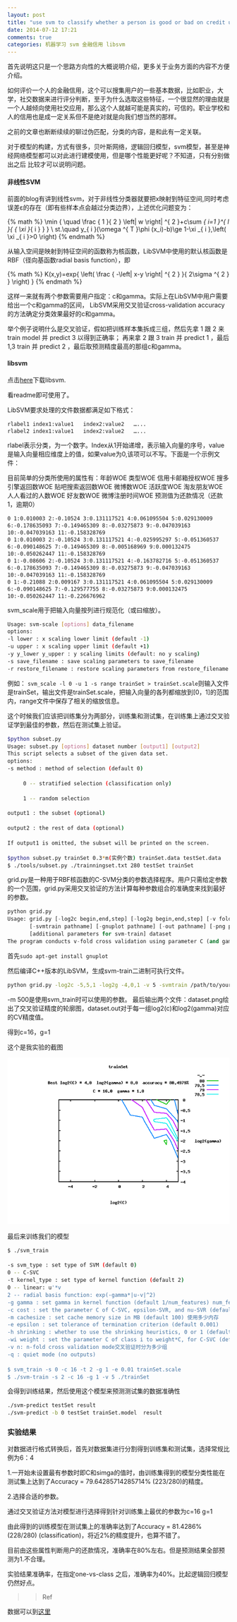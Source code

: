 ```yaml
---
layout: post
title: "use svm to classify whether a person is good or bad on credit using sns data"
date: 2014-07-12 17:21
comments: true
categories: 机器学习 svm 金融信用 libsvm
---
```


首先说明这只是一个思路方向性的大概说明介绍，更多关于业务方面的内容不方便介绍。

如何评价一个人的金融信用，这个可以搜集用户的一些基本数据，比如职业，大学，社交数据来进行评分判断，至于为什么选取这些特征，一个很显然的理由就是
一个人越倾向使用社交应用，那么这个人就越可能是真实的，可信的。职业学校和人的信用也是成一定关系但不是绝对就是向我们想当然的那样。

之前的文章也断断续续的聊过伪匹配，分类的内容，是和此有一定关联。

对于模型的构建，方式有很多，贝叶斯网络，逻辑回归模型，svm模型，甚至是神经网络模型都可以对此进行建模使用，但是哪个性能更好呢？不知道，只有分别做出之后
比较才可以说明问题。

<!-- more -->

#### 非线性SVM

前面的blog有讲到线性svm，对于非线性分类器就要把x映射到特征空间,同时考虑误差ε的存在（即有些样本点会越过分类边界），上述优化问题变为：

{% math %}
\min { \quad \frac { 1 }{ 2 } \left\| w \right\| ^{ 2 }+c\sum _{ i=1 }^{ l }{ { \xi  }_{ i } }  } \\ st.\quad y_{ i }(\omega ^{ T }\phi (x_i)-b)\ge 1-\xi _{ i },\left( \xi _{ i }>0 \right) 
{% endmath %}

从输入空间是映射到特征空间的函数称为核函数，LibSVM中使用的默认核函数是RBF（径向基函数radial basis function），即

{% math %}
K(x,y)=exp{ \left( \frac { -\left\| x-y \right\| ^{ 2 } }{ 2\sigma ^{ 2 } }  \right)  }
{% endmath %}

这样一来就有两个参数需要用户指定：c和gamma。实际上在LibSVM中用户需要给出一个c和gamma的区间，
LibSVM采用交叉验证cross-validation accuracy的方法确定分类效果最好的c和gamma。

举个例子说明什么是交叉验证，假如把训练样本集拆成三组，然后先拿 1 跟 2 来 train model 并 predict 3 以得到正确率；
再来拿 2 跟 3 train 并 predict 1 ，最后 1,3 train 并 predict 2 ，最后取预测精度最高的那组c和gamma。

#### libsvm

点击[here](http://www.csie.ntu.edu.tw/~cjlin/cgi-bin/libsvm.cgi?+http://www.csie.ntu.edu.tw/~cjlin/libsvm+tar.gz)下载libsvm.

看readme即可使用了。


LibSVM要求处理的文件数据都满足如下格式：

```text
rlabel1 index1:value1   index2:value2   …...
rlabel2 index1:value1   index2:value2   …...
```

rlabel表示分类，为一个数字。Index从1开始递增，表示输入向量的序号，value是输入向量相应维度上的值，如果value为0,该项可以不写。下面是一个示例文件：

目前简单的分类所使用的属性有：年龄WOE   类型WOE   信用卡邮箱授权WOE  搜多引擎返回数WOE  贴吧搜索返回数WOE  微博数WOE  活跃度WOE  淘友朋友WOE 人人看过的人数WOE  好友数WOE  微博注册时间WOE
预测值为还款情况（还款1，逾期0）

```text
0 1:0.010003 2:-0.10524 3:0.131117521 4:0.061095504 5:0.029130009 6:-0.178635093 7:-0.149465309 8:-0.03275873 9:-0.047039163 10:-0.047039163 11:-0.158328769
0 1:0.010003 2:-0.10524 3:0.131117521 4:-0.025995297 5:-0.051360537 6:-0.090148625 7:-0.149465309 8:-0.005168969 9:0.000132475 10:-0.050262447 11:-0.158328769
0 1:-0.08606 2:-0.10524 3:0.131117521 4:-0.163782716 5:-0.051360537 6:-0.178635093 7:-0.149465309 8:-0.03275873 9:-0.047039163 10:-0.047039163 11:-0.158328769
0 1:-0.21088 2:0.009167 3:0.131117521 4:0.061095504 5:0.029130009 6:-0.090148625 7:-0.129577755 8:-0.03275873 9:0.000132475 10:-0.050262447 11:-0.226676962
```

svm_scale用于把输入向量按列进行规范化（或曰缩放）。

```bash
Usage: svm-scale [options] data_filename
options:
-l lower : x scaling lower limit (default -1)
-u upper : x scaling upper limit (default +1)
-y y_lower y_upper : y scaling limits (default: no y scaling)
-s save_filename : save scaling parameters to save_filename
-r restore_filename : restore scaling parameters from restore_filename
```

例如： `svm_scale -l 0 -u 1 -s range trainSet > trainSet.scale`则输入文件是trainSet，输出文件是trainSet.scale，把输入向量的各列都缩放到[0，1]的范围内，range文件中保存了相关的缩放信息。

这个时候我们应该把训练集分为两部分，训练集和测试集，在训练集上通过交叉验证学到最佳的参数，然后在测试集上验证。

```bash
$python subset.py
Usage: subset.py [options] dataset number [output1] [output2]
This script selects a subset of the given data set.
options:
-s method : method of selection (default 0)

     0 -- stratified selection (classification only)

     1 -- random selection

output1 : the subset (optional)

output2 : the rest of data (optional)

If output1 is omitted, the subset will be printed on the screen.

$python subset.py trainSet 0.3*m(实例个数) trainSet.data testSet.data
$ ./tools/subset.py ./trainningset.txt 280 testSet trainSet
```

grid.py是一种用于RBF核函数的C-SVM分类的参数选择程序。用户只需给定参数的一个范围，grid.py采用交叉验证的方法计算每种参数组合的准确度来找到最好的参数。

```python
python grid.py
Usage: grid.py [-log2c begin,end,step] [-log2g begin,end,step] [-v fold]
       [-svmtrain pathname] [-gnuplot pathname] [-out pathname] [-png pathname]
       [additional parameters for svm-train] dataset
The program conducts v-fold cross validation using parameter C (and gamma)= 2^begin, 2^(begin+step), ..., 2^end.
```

首先`sudo apt-get install gnuplot`

然后编译C++版本的LibSVM，生成svm-train二进制可执行文件。

```bash
python grid.py -log2c -5,5,1 -log2g -4,0,1 -v 5 -svmtrain /path/to/your/svm-train -m 500 trainSet.data (svm-train 的路径自个找好)
```

-m 500是使用svm_train时可以使用的参数。
最后输出两个文件：dataset.png绘出了交叉验证精度的轮廓图，dataset.out对于每一组log2(c)和log2(gamma)对应的CV精度值。

得到c=16，g=1

这个是我实验的截图

![实验截图](https://raw.githubusercontent.com/aluenkinglee/mlclass/master/libsvm-3.18/trainSet.png)


最后来训练我们的模型

```bash
$ ./svm_train

-s svm_type : set type of SVM (default 0)
0 -- C-SVC
-t kernel_type : set type of kernel function (default 2)
0 -- linear: u'*v
2 -- radial basis function: exp(-gamma*|u-v|^2)
-g gamma : set gamma in kernel function (default 1/num_features) num_features是输入向量的个数
-c cost : set the parameter C of C-SVC, epsilon-SVR, and nu-SVR (default 1)
-m cachesize : set cache memory size in MB (default 100) 使用多少内存
-e epsilon : set tolerance of termination criterion (default 0.001) 
-h shrinking : whether to use the shrinking heuristics, 0 or 1 (default 1) 
-wi weight : set the parameter C of class i to weight*C, for C-SVC (default 1) 当各类数量不均衡时为每个类分别指定C
-v n: n-fold cross validation mode交叉验证时分为多少组
-q : quiet mode (no outputs)

$ svm_train -s 0 -c 16 -t 2 -g 1 -e 0.01 trainSet.scale
$ ./svm-train -s 2 -c 16 -g 1 -v 5 ./trainSet 

```

会得到训练结果，然后使用这个模型来预测测试集的数据准确性


```bash
./svm-predict testSet result
./svm-predict -b 0 testSet trainSet.model  result
```

### 实验结果

对数据进行格式转换后，首先对数据集进行分割得到训练集和测试集，选择常规比例为6：4

1.一开始未设置最有参数时即C和simga的值时，由训练集得到的模型分类性能在测试集上达到了Accuracy = 79.64285714285714% (223/280)的精度。

2.选择合适的参数。

通过交叉验证方法对模型进行选择得到针对训练集上最优的参数为c=16 g=1

由此得到的训练模型在测试集上的准确率达到了Accuracy = 81.4286% (228/280) (classification)，将近2%的精度提升，也算不错了。

目前由这些属性判断用户的还款情况，准确率在80%左右。但是预测结果全部预测为1.不合理。

实验结果准确率，在指定one-vs-class 之后，准确率为40%。比起逻辑回归模型仍然好点。

>> Ref

数据可以到[这里](https://github.com/aluenkinglee/mlclass/tree/master/libsvm-3.18)
